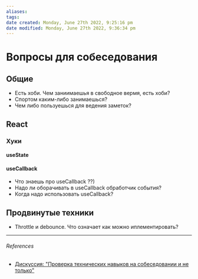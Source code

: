 ```yaml
---
aliases: 
tags: 
date created: Monday, June 27th 2022, 9:25:16 pm
date modified: Monday, June 27th 2022, 9:36:34 pm
---
```


# Вопросы для собеседования

## Общие

- Есть хоби. Чем заниимаешья в свободное вермя, есть хоби?
- Спортом каким-либо занимаешься?
- Чем либо пользуешься для ведения заметок?

## React

### Хуки

#### useState

#### useCallback

- Что знаешь про useCallback ??)
- Надо ли оборачивать в useCallback обработчик события?
- Когда надо использовать useCallback?

## Продвинутые техники

- Throttle и debounce. Что означает как можно иплементировать?

---

###### References

- [Дискуссия: "Проверка технических навыков на собеседовании и не только"](https://www.youtube.com/watch?v=a6lNWKATcQo&list=WL&index=8&t=1118s)